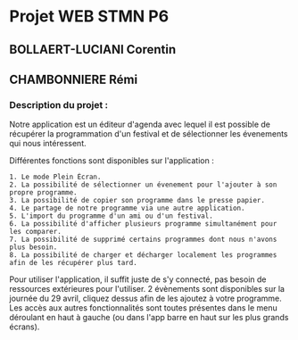 # Projet WEB STMN P6
## BOLLAERT-LUCIANI Corentin
## CHAMBONNIERE Rémi

### Description du projet :

Notre application est un éditeur d'agenda avec lequel il est possible de récupérer la programmation d'un festival et de sélectionner les évenements qui nous intéressent.

Différentes fonctions sont disponibles sur l'application :

    1. Le mode Plein Écran.
    2. La possibilité de sélectionner un évenement pour l'ajouter à son propre programme.
    3. La possibilité de copier son programme dans le presse papier.
    4. Le partage de notre programme via une autre application.
    5. L'import du programme d'un ami ou d'un festival.
    6. La possibilité d'afficher plusieurs programme simultanément pour les comparer.
    7. La possibilité de supprimé certains programmes dont nous n'avons plus besoin.
    8. La possibilité de charger et décharger localement les programmes afin de les récupérer plus tard.
   
Pour utiliser l'application, il suffit juste de s'y connecté, pas besoin de ressources extérieures pour l'utiliser. 2 évènements sont disponibles sur la journée du 29 avril, cliquez dessus afin de les ajoutez à votre programme. Les accès aux autres fonctionnalités sont toutes présentes dans le menu déroulant en haut à gauche (ou dans l'app barre en haut sur les plus grands écrans).